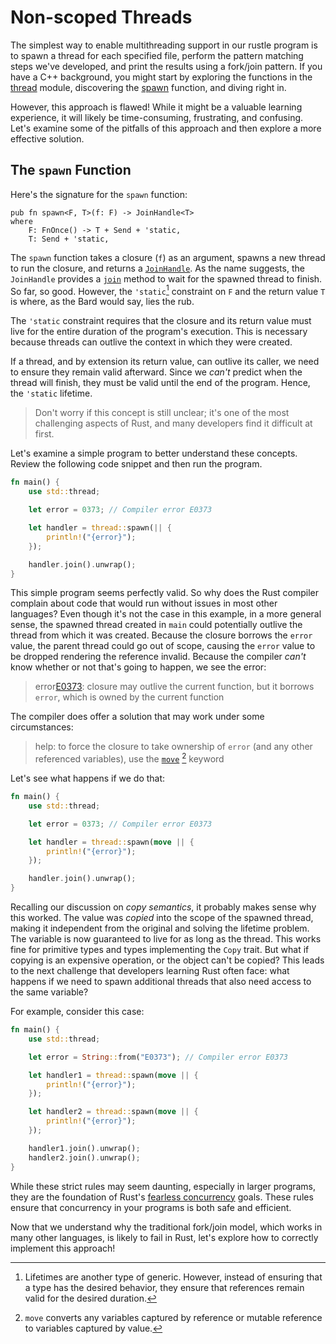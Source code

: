 # Non-scoped Threads

The simplest way to enable multithreading support in our rustle program is to
spawn a thread for each specified file, perform the pattern matching steps we've
developed, and print the results using a fork/join pattern. If you have a C++
background, you might start by exploring the functions in the [thread] module,
discovering the [spawn] function, and diving right in.

However, this approach is flawed! While it might be a valuable learning
experience, it will likely be time-consuming, frustrating, and confusing. Let's
examine some of the pitfalls of this approach and then explore a more effective
solution.

## The `spawn` Function

Here's the signature for the `spawn` function:

```rust,noplayground
pub fn spawn<F, T>(f: F) -> JoinHandle<T>
where
    F: FnOnce() -> T + Send + 'static,
    T: Send + 'static,
```

The `spawn` function takes a closure (`f`) as an argument, spawns a new thread
to run the closure, and returns a [`JoinHandle`]. As the name suggests, the
`JoinHandle` provides a [`join`] method to wait for the spawned thread to
finish. So far, so good. However, the `'static`[^1] constraint on `F` and the
return value `T` is where, as the Bard would say, lies the rub.

The `'static` constraint requires that the closure and its return value must
live for the entire duration of the program's execution. This is necessary
because threads can outlive the context in which they were created.

If a thread, and by extension its return value, can outlive its caller, we need
to ensure they remain valid afterward. Since we _can't_ predict when the thread
will finish, they must be valid until the end of the program. Hence, the
`'static` lifetime.

> Don't worry if this concept is still unclear; it's one of the most challenging
> aspects of Rust, and many developers find it difficult at first.

Let's examine a simple program to better understand these concepts. Review the
following code snippet and then run the program.

```rust
fn main() {
    use std::thread;

    let error = 0373; // Compiler error E0373

    let handler = thread::spawn(|| {
        println!("{error}");
    });

    handler.join().unwrap();
}
```

This simple program seems perfectly valid. So why does the Rust compiler
complain about code that would run without issues in most other languages? Even
though it's not the case in this example, in a more general sense, the spawned
thread created in `main` could potentially outlive the thread from which it was
created. Because the closure borrows the `error` value, the parent thread could
go out of scope, causing the `error` value to be dropped rendering the reference
invalid. Because the compiler _can't_ know whether or not that's going to
happen, we see the error:

> error[E0373]: closure may outlive the current function, but it borrows
> `error`, which is owned by the current function

The compiler does offer a solution that may work under some circumstances:

> help: to force the closure to take ownership of `error` (and any other
> referenced variables), use the [`move`] [^2] keyword

Let's see what happens if we do that:

```rust
fn main() {
    use std::thread;

    let error = 0373; // Compiler error E0373

    let handler = thread::spawn(move || {
        println!("{error}");
    });

    handler.join().unwrap();
}
```

Recalling our discussion on _copy semantics_, it probably makes sense why this
worked. The value was _copied_ into the scope of the spawned thread, making it
independent from the original and solving the lifetime problem. The variable is
now guaranteed to live for as long as the thread. This works fine for primitive
types and types implementing the `Copy` trait. But what if copying is an
expensive operation, or the object can't be copied? This leads to the next
challenge that developers learning Rust often face: what happens if we need to
spawn additional threads that also need access to the same variable?

For example, consider this case:

```rust
fn main() {
    use std::thread;

    let error = String::from("E0373"); // Compiler error E0373

    let handler1 = thread::spawn(move || {
        println!("{error}");
    });

    let handler2 = thread::spawn(move || {
        println!("{error}");
    });

    handler1.join().unwrap();
    handler2.join().unwrap();
}
```

While these strict rules may seem daunting, especially in larger programs, they
are the foundation of Rust's [fearless concurrency] goals. These rules ensure
that concurrency in your programs is both safe and efficient.

Now that we understand why the traditional fork/join model, which works in many
other languages, is likely to fail in Rust, let's explore how to correctly
implement this approach!

[^1]: Lifetimes are another type of generic. However, instead of ensuring that a
    type has the desired behavior, they ensure that references remain valid for
    the desired duration.

[^2]: `move` converts any variables captured by reference or mutable reference to
    variables captured by value.

[e0373]: https://doc.rust-lang.org/stable/error_codes/E0373.html
[fearless concurrency]: https://doc.rust-lang.org/book/ch16-00-concurrency.html#fearless-concurrency
[spawn]: https://doc.rust-lang.org/stable/std/thread/fn.spawn.html
[thread]: https://doc.rust-lang.org/std/thread/
[`joinhandle`]: https://doc.rust-lang.org/stable/std/thread/struct.JoinHandle.html
[`join`]: https://doc.rust-lang.org/stable/std/thread/struct.JoinHandle.html#method.join
[`move`]: https://doc.rust-lang.org/std/keyword.move.html
